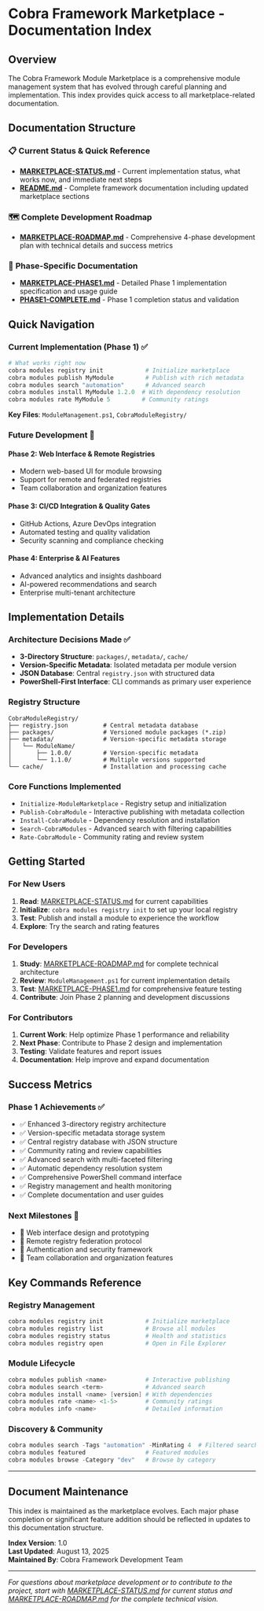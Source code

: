 # Cobra Framework Marketplace - Documentation Index

## Overview

The Cobra Framework Module Marketplace is a comprehensive module management system that has evolved through careful planning and implementation. This index provides quick access to all marketplace-related documentation.

## Documentation Structure

### 📋 **Current Status & Quick Reference**

- **[MARKETPLACE-STATUS.md](MARKETPLACE-STATUS.md)** - Current implementation status, what works now, and immediate next steps
- **[README.md](README.md)** - Complete framework documentation including updated marketplace sections

### 🗺️ **Complete Development Roadmap**

- **[MARKETPLACE-ROADMAP.md](MARKETPLACE-ROADMAP.md)** - Comprehensive 4-phase development plan with technical details and success metrics

### 📖 **Phase-Specific Documentation**

- **[MARKETPLACE-PHASE1.md](MARKETPLACE-PHASE1.md)** - Detailed Phase 1 implementation specification and usage guide
- **[PHASE1-COMPLETE.md](PHASE1-COMPLETE.md)** - Phase 1 completion status and validation

## Quick Navigation

### Current Implementation (Phase 1) ✅

```powershell
# What works right now
cobra modules registry init            # Initialize marketplace
cobra modules publish MyModule         # Publish with rich metadata
cobra modules search "automation"      # Advanced search
cobra modules install MyModule 1.2.0  # With dependency resolution
cobra modules rate MyModule 5         # Community ratings
```

**Key Files**: `ModuleManagement.ps1`, `CobraModuleRegistry/`

### Future Development 🎯

#### Phase 2: Web Interface & Remote Registries

- Modern web-based UI for module browsing
- Support for remote and federated registries
- Team collaboration and organization features

#### Phase 3: CI/CD Integration & Quality Gates

- GitHub Actions, Azure DevOps integration
- Automated testing and quality validation
- Security scanning and compliance checking

#### Phase 4: Enterprise & AI Features

- Advanced analytics and insights dashboard
- AI-powered recommendations and search
- Enterprise multi-tenant architecture

## Implementation Details

### Architecture Decisions Made ✅

- **3-Directory Structure**: `packages/`, `metadata/`, `cache/`
- **Version-Specific Metadata**: Isolated metadata per module version
- **JSON Database**: Central `registry.json` with structured data
- **PowerShell-First Interface**: CLI commands as primary user experience

### Registry Structure

```text
CobraModuleRegistry/
├── registry.json          # Central metadata database
├── packages/              # Versioned module packages (*.zip)
├── metadata/              # Version-specific metadata storage
│   └── ModuleName/
│       ├── 1.0.0/         # Version-specific metadata
│       └── 1.1.0/         # Multiple versions supported
└── cache/                 # Installation and processing cache
```

### Core Functions Implemented

- `Initialize-ModuleMarketplace` - Registry setup and initialization
- `Publish-CobraModule` - Interactive publishing with metadata collection
- `Install-CobraModule` - Dependency resolution and installation
- `Search-CobraModules` - Advanced search with filtering capabilities
- `Rate-CobraModule` - Community rating and review system

## Getting Started

### For New Users

1. **Read**: [MARKETPLACE-STATUS.md](MARKETPLACE-STATUS.md) for current capabilities
2. **Initialize**: `cobra modules registry init` to set up your local registry
3. **Test**: Publish and install a module to experience the workflow
4. **Explore**: Try the search and rating features

### For Developers

1. **Study**: [MARKETPLACE-ROADMAP.md](MARKETPLACE-ROADMAP.md) for complete technical architecture
2. **Review**: `ModuleManagement.ps1` for current implementation details
3. **Test**: [MARKETPLACE-PHASE1.md](MARKETPLACE-PHASE1.md) for comprehensive feature testing
4. **Contribute**: Join Phase 2 planning and development discussions

### For Contributors

1. **Current Work**: Help optimize Phase 1 performance and reliability
2. **Next Phase**: Contribute to Phase 2 design and implementation
3. **Testing**: Validate features and report issues
4. **Documentation**: Help improve and expand documentation

## Success Metrics

### Phase 1 Achievements ✅

- ✅ Enhanced 3-directory registry architecture
- ✅ Version-specific metadata storage system
- ✅ Central registry database with JSON structure
- ✅ Community rating and review capabilities
- ✅ Advanced search with multi-faceted filtering
- ✅ Automatic dependency resolution system
- ✅ Comprehensive PowerShell command interface
- ✅ Registry management and health monitoring
- ✅ Complete documentation and user guides

### Next Milestones 🎯

- 🎯 Web interface design and prototyping
- 🎯 Remote registry federation protocol
- 🎯 Authentication and security framework
- 🎯 Team collaboration and organization features

## Key Commands Reference

### Registry Management

```powershell
cobra modules registry init            # Initialize marketplace
cobra modules registry list            # Browse all modules
cobra modules registry status          # Health and statistics
cobra modules registry open            # Open in File Explorer
```

### Module Lifecycle

```powershell
cobra modules publish <name>           # Interactive publishing
cobra modules search <term>            # Advanced search
cobra modules install <name> [version] # With dependencies
cobra modules rate <name> <1-5>        # Community ratings
cobra modules info <name>              # Detailed information
```

### Discovery & Community

```powershell
cobra modules search -Tags "automation" -MinRating 4  # Filtered search
cobra modules featured                 # Featured modules
cobra modules browse -Category "dev"   # Browse by category
```

---

## Document Maintenance

This index is maintained as the marketplace evolves. Each major phase completion or significant feature addition should be reflected in updates to this documentation structure.

**Index Version**: 1.0  
**Last Updated**: August 13, 2025  
**Maintained By**: Cobra Framework Development Team

---

_For questions about marketplace development or to contribute to the project, start with [MARKETPLACE-STATUS.md](MARKETPLACE-STATUS.md) for current status and [MARKETPLACE-ROADMAP.md](MARKETPLACE-ROADMAP.md) for the complete technical vision._
